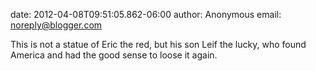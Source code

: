 date: 2012-04-08T09:51:05.862-06:00
author: Anonymous
email: noreply@blogger.com

This is not a statue of Eric the red, but his son Leif the lucky, who found
America and had the good sense to loose it again.
